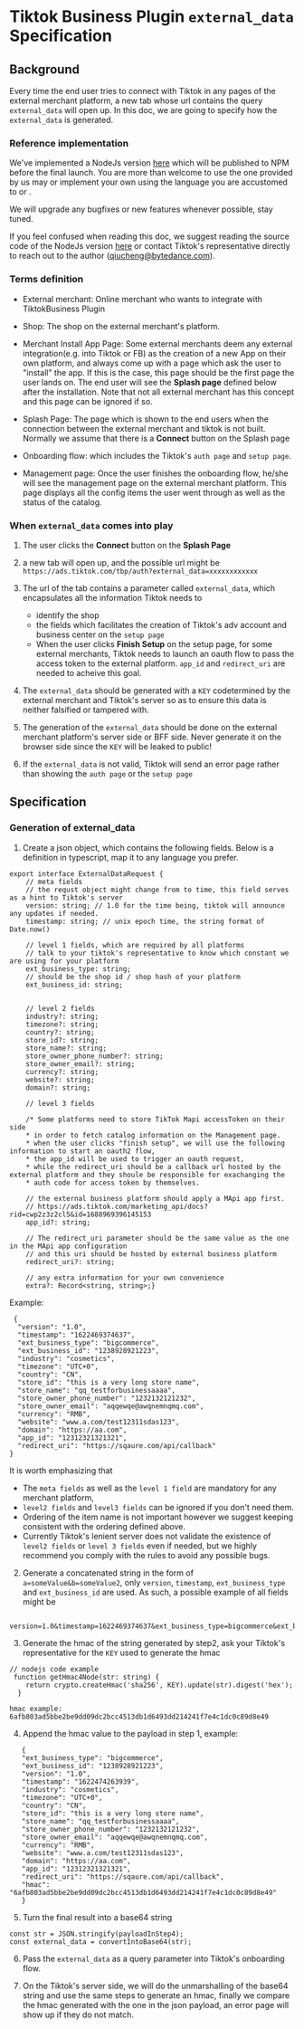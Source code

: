 # Tiktok Business Plugin `external_data` Specification

## Background
Every time the end user tries to connect with Tiktok in any pages of the external merchant platform, a new tab whose url contains the query `external_data` will open up.
In this doc, we are going to specify how the `external_data` is generated.

### Reference implementation
We've implemented a NodeJs version [here](./Node-JS-Example.md) which will be published to NPM before the final launch.
You are more than welcome to use the one provided by us may or implement your own using the language you are accustomed to or .

We will upgrade any bugfixes or new features whenever possible, stay tuned.

If you feel confused when reading this doc, we suggest reading the source code of the NodeJs version [here](./src/crypto.ts) or contact Tiktok's representative directly to reach out to the author
(qiucheng@bytedance.com).

### Terms definition
- External merchant: Online merchant who wants to integrate with TiktokBusiness Plugin

- Shop: The shop on the external merchant's platform.

- Merchant Install App Page: Some external merchants deem any external integration(e.g. into Tiktok or FB) as the creation of  a new
  App on their own platform, and always come up with a page which ask the user to "install" the app. If this is the case, this page should be the first page the user lands on.
  The end user will see the **Splash page** defined below after the installation.
  Note that not all external merchant has this concept and this page can be ignored if so.
  
- Splash Page: The page which is shown to the end users when the connection between
the external merchant and tiktok is not built. Normally we assume that there is a **Connect** button on the Splash page

- Onboarding flow: which includes the Tiktok's `auth page` and `setup page`.

- Management page: Once the user finishes the onboarding flow, he/she will see the management page on the external merchant platform.
This page displays all the config items the user went through as well as the status of the catalog. 

### When `external_data` comes into play
1. The user clicks the **Connect** button on the **Splash Page**
   
2. a new tab will open up, and the possible url might be
`https://ads.tiktok.com/tbp/auth?external_data=xxxxxxxxxxxx`

3. The url of the tab contains a parameter called `external_data`, which encapsulates all the information Tiktok needs 
to
   - identify the shop
   - the fields which facilitates the creation of Tiktok's adv account and business center on the `setup page`
   - When the user clicks **Finish Setup** on the setup page, for some external merchants, Tiktok needs to launch an oauth flow to pass the 
    access token to the external platform. `app_id` and `redirect_uri` are needed to acheive this goal.
     
4. The `external_data` should be generated with a `KEY` codetermined by the external merchant and Tiktok's server so as to ensure
this data is neither falsified or tampered with.
   
5. The generation of the `external_data` should be done on the external merchant platform's server side or BFF side. Never generate
it on the browser side since the `KEY` will be leaked to public!
   
6. If the `external_data` is not valid, Tiktok will send an error page rather than showing the `auth page` or the `setup page`

   
## Specification

### Generation of external_data
1. Create a json object, which contains the following fields.
Below is a definition in typescript, map it to any language you prefer.
```
export interface ExternalDataRequest {
    // meta fields
    // the requst object might change from to time, this field serves as a hint to Tiktok's server
    version: string; // 1.0 for the time being, tiktok will announce any updates if needed.
    timestamp: string; // unix epoch time, the string format of Date.now()

    // level 1 fields, which are required by all platforms
    // talk to your tiktok's representative to know which constant we are using for your platform
    ext_business_type: string;
    // should be the shop id / shop hash of your platform
    ext_business_id: string;
    

    // level 2 fields
    industry?: string;
    timezone?: string;
    country?: string;
    store_id?: string;
    store_name?: string;
    store_owner_phone_number?: string;
    store_owner_email?: string;
    currency?: string;
    website?: string;
    domain?: string;

    // level 3 fields

    /* Some platforms need to store TikTok Mapi accessToken on their side
    * in order to fetch catalog information on the Management page.
    * when the user clicks "finish setup", we will use the following information to start an oauth2 flow,
    * the app_id will be used to trigger an oauth request,
    * while the redirect_uri should be a callback url hosted by the external platform and they shoule be responsible for exachanging the
    * auth code for access token by themselves.

    // the external business platform should apply a MApi app first.
    // https://ads.tiktok.com/marketing_api/docs?rid=cwp2z3z2cl5&id=1688969396145153
    app_id?: string;

    // The redirect_uri parameter should be the same value as the one in the MApi app configuration
    // and this uri should be hosted by external business platform
    redirect_uri?: string;
    
    // any extra information for your own convenience
    extra?: Record<string, string>;}
```
Example:
```
 {
  "version": "1.0",
  "timestamp": "1622469374637",
  "ext_business_type": "bigcommerce",
  "ext_business_id": "1238928921223",
  "industry": "cosmetics",
  "timezone": "UTC+0",
  "country": "CN",
  "store_id": "this is a very long store name",
  "store_name": "qq_testforbusinessaaaa",
  "store_owner_phone_number": "1232132121232",
  "store_owner_email": "aqqewqe@awqnemnqmq.com",
  "currency": "RMB",
  "website": "www.a.com/test12311sdas123",
  "domain": "https://aa.com",
  "app_id": "12312321321321",
  "redirect_uri": "https://sqaure.com/api/callback"
}
```

It is worth emphasizing that 
- The `meta fields` as well as the `level 1 field` are mandatory for any merchant platform, 
- `level2 fields` and `level3 fields` can be ignored if you don't need them.
- Ordering of the item name is not important however we suggest keeping consistent with the ordering defined above.
- Currently Tiktok's lenient server does not validate the existence of `level2 fields` or `level 3 fields` even if needed, but we 
highly recommend you comply with the rules to avoid any possible bugs.

2. Generate a concatenated string in the form of `a=someValue&b=someValue2`, 
only `version`, `timestamp`, `ext_business_type` and `ext_business_id` are used.
As such, a possible example of all fields might be
```
 version=1.0&timestamp=1622469374637&ext_business_type=bigcommerce&ext_business_id=1238928921223
```


3. Generate the hmac of the string generated by step2, ask your Tiktok's representative for the `KEY` used to generate the hmac
```
// nodejs code example
 function getHmac4Node(str: string) {
    return crypto.createHmac('sha256', KEY).update(str).digest('hex');
  }
  
hmac example: 6afb803ad5bbe2be9dd09dc2bcc4513db1d6493dd214241f7e4c1dc0c89d8e49
```

4. Append the hmac value to the payload in step 1, example:
```
   {
   "ext_business_type": "bigcommerce",
   "ext_business_id": "1238928921223",
   "version": "1.0",
   "timestamp": "1622474263939",
   "industry": "cosmetics",
   "timezone": "UTC+0",
   "country": "CN",
   "store_id": "this is a very long store name",
   "store_name": "qq_testforbusinessaaaa",
   "store_owner_phone_number": "1232132121232",
   "store_owner_email": "aqqewqe@awqnemnqmq.com",
   "currency": "RMB",
   "website": "www.a.com/test12311sdas123",
   "domain": "https://aa.com",
   "app_id": "12312321321321",
   "redirect_uri": "https://sqaure.com/api/callback",
   "hmac": "6afb803ad5bbe2be9dd09dc2bcc4513db1d6493dd214241f7e4c1dc0c89d8e49"
   }
```

5. Turn the final result into a base64 string
```
const str = JSON.stringify(payloadInStep4);
const external_data = convertIntoBase64(str);
```

6. Pass the `external_data` as a query parameter into Tiktok's onboarding flow.

7. On the Tiktok's server side, we will do the unmarshalling of the base64 string and use 
the same steps to generate an hmac, finally we compare the hmac generated with the one in the json payload, an error page will show up if they do not match.
